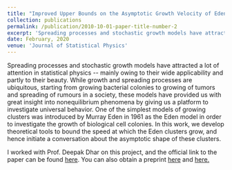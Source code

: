 ```yaml
---
title: "Improved Upper Bounds on the Asymptotic Growth Velocity of Eden Clusters"
collection: publications
permalink: /publication/2010-10-01-paper-title-number-2
excerpt: 'Spreading processes and stochastic growth models have attracted a lot of attention in statistical physics -- mainly owing to their wide applicability and partly to their beauty. While growth and spreading processes are ubiquitous, starting from growing bacterial colonies to growing of tumors and spreading of rumours in a society, these models have provided us with great insight into nonequilibrium phenomena by giving us a platform to investigate universal behavior. One of the simplest models of growing clusters was introduced by Murray Eden in 1961 as the Eden model in order to investigate the growth of biological cell colonies. In this work, we develop theoretical tools to bound the speed at which the Eden clusters grow, and hence initiate a conversation about the asymptotic shape of these clusters.'
date: February, 2020
venue: 'Journal of Statistical Physics'
---
```


Spreading processes and stochastic growth models have attracted a lot of attention in statistical physics -- mainly owing to their wide applicability and partly to their beauty. While growth and spreading processes are ubiquitous, starting from growing bacterial colonies to growing of tumors and spreading of rumours in a society, these models have provided us with great insight into nonequilibrium phenomena by giving us a platform to investigate universal behavior. One of the simplest models of growing clusters was introduced by Murray Eden in 1961 as the Eden model in order to investigate the growth of biological cell colonies. In this work, we develop theoretical tools to bound the speed at which the Eden clusters grow, and hence initiate a conversation about the asymptotic shape of these clusters.

I worked with Prof. Deepak Dhar on this project, and the official link to the paper can be found [here](https://link.springer.com/article/10.1007/s10955-020-02498-z). You can also obtain a preprint [here](https://www.researchgate.net/publication/336058571_Improved_Upper_Bounds_on_the_Asymptotic_Growth_Velocity_of_Eden_Clusters) and [here.](https://arxiv.org/abs/1909.12001)

